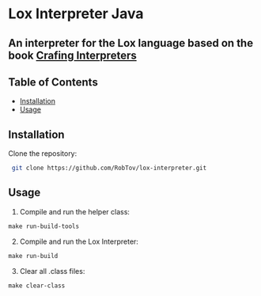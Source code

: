 # Lox Interpreter Java

## An interpreter for the Lox language based on the book [Crafing Interpreters](https://craftinginterpreters.com)

## Table of Contents

- [Installation](#installation)
- [Usage](#usage)

## Installation

Clone the repository:

```bash
 git clone https://github.com/RobTov/lox-interpreter.git
```

## Usage

1. Compile and run the helper class:

```makefile
make run-build-tools
```

2. Compile and run the Lox Interpreter:

```makefile
make run-build
```

3. Clear all .class files:

```makefile
make clear-class
```

